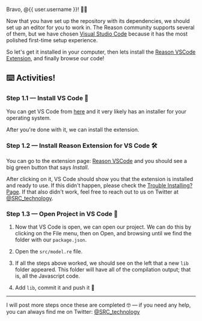 Bravo, @{{ user.username }}! 🤩👏

Now that you have set up the repository with its dependencies, we should set up an editor for you to work in. The Reason community supports several of them, but we have chosen [Visual Studio Code](https://code.visualstudio.com) because it has the most polished first-time setup experience.

So let's get it installed in your computer, then lets install the [Reason VSCode Extension](https://marketplace.visualstudio.com/items?itemName=jaredly.reason-vscode), and finally browse our code!

## :keyboard: Activities!

### Step 1.1 — Install VS Code 📝

You can get VS Code from [here](https://code.visualstudio.com) and it very likely has an installer for your operating system.

After you're done with it, we can install the extension.

### Step 1.2 — Install Reason Extension for VS Code 🛠

You can go to the extension page: [Reason VSCode](https://marketplace.visualstudio.com/items?itemName=jaredly.reason-vscode) and you should see a big green button that says _Install_.

After clicking on it, VS Code should show you that the extension is installed and ready to use. If this didn't happen, please check the [Trouble Installing? Page](https://aka.ms/vscode_extn_install). If that also didn't work, feel free to reach out to us on Twitter at [@SRC_technology](https://twitter.com/SRC_technology).

### Step 1.3 — Open Project in VS Code 📂

1. Now that VS Code is open, we can open our project. We can do this by clicking on the File menu, then on Open, and browsing until we find the folder with our `package.json`.

2. Open the `src/model.re` file.

3. If all the steps above worked, we should see on the left that a new `lib` folder appeared. This folder will have all of the compilation output; that is, all the Javascript code.

4. Add `lib`, commit it and push it 🙌

----

I will post more steps once these are completed 🤓 — if you need any help, you can always find me on Twitter: [@SRC_technology](https://twitter.com/SRC_technology)
